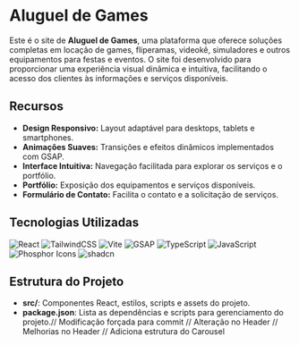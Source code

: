 # Aluguel de Games

Este é o site de **Aluguel de Games**, uma plataforma que oferece soluções completas em locação de games, fliperamas, videokê, simuladores e outros equipamentos para festas e eventos. O site foi desenvolvido para proporcionar uma experiência visual dinâmica e intuitiva, facilitando o acesso dos clientes às informações e serviços disponíveis.

## Recursos

- **Design Responsivo:** Layout adaptável para desktops, tablets e smartphones.
- **Animações Suaves:** Transições e efeitos dinâmicos implementados com GSAP.
- **Interface Intuitiva:** Navegação facilitada para explorar os serviços e o portfólio.
- **Portfólio:** Exposição dos equipamentos e serviços disponíveis.
- **Formulário de Contato:** Facilita o contato e a solicitação de serviços.

## Tecnologias Utilizadas

![React](https://img.shields.io/badge/-React-61DAFB?logo=react&logoColor=black&style=flat)
![TailwindCSS](https://img.shields.io/badge/-TailwindCSS-38B2AC?logo=tailwindcss&logoColor=white&style=flat)
![Vite](https://img.shields.io/badge/-Vite-646CFF?logo=vite&logoColor=white&style=flat)
![GSAP](https://img.shields.io/badge/-GSAP-88CE02?logo=greensock&logoColor=black&style=flat)
![TypeScript](https://img.shields.io/badge/-TypeScript-3178C6?logo=typescript&logoColor=white&style=flat)
![JavaScript](https://img.shields.io/badge/-JavaScript-F7DF1E?logo=javascript&logoColor=black&style=flat)
![Phosphor Icons](https://img.shields.io/badge/-Phosphor%20Icons-4E4E4E?logo=phosphor-icons&logoColor=white&style=flat)
![shadcn](https://img.shields.io/badge/shadcn-000000?style=flat&logo=shadcn&logoColor=white)

## Estrutura do Projeto

- **src/**: Componentes React, estilos, scripts e assets do projeto.
- **package.json**: Lista as dependências e scripts para gerenciamento do projeto.// Modificação forçada para commit
// Alteração no Header
// Melhorias no Header
// Adiciona estrutura do Carousel
